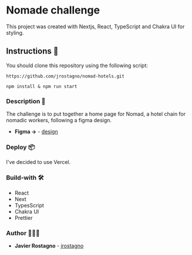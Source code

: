 # Nomade challenge

This project was created with Nextjs, React, TypeScript and Chakra UI for styling.

## Instructions 🚀

You should clone this repository using the following script:

```
https://github.com/jrostagno/nomad-hotels.git
```

```
npm install & npm run start
```

### Description 🚨

The challenge is to put together a home page for Nomad, a hotel chain for nomadic workers, following a figma design.

- **Figma ->** - [design](https://www.figma.com/file/3i8cpMAejvHgRdsaFGaFHj/Chispa-Challenge---Nomad?node-id=5%3A482)

### Deploy 📦

I've decided to use Vercel.

### Build-with 🛠️

- React
- Next
- TypesScript
- Chakra UI
- Prettier

### Author 👨🏻‍💻

- **Javier Rostagno** - [jrostagno](https://github.com/jrostagno)
